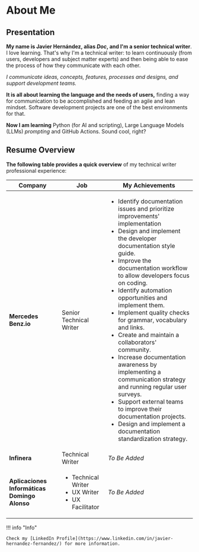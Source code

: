 # About Me       

## Presentation

**My name is Javier Hernández, alias _Doc_, and I'm a senior technical writer**. I love learning. That's why I'm a technical writer: to learn continuously (from users, developers and subject matter experts) and then being able to ease the process of how they communicate with each other.   

*I communicate ideas, concepts, features, processes and designs, and support development teams.*  

**It is all about learning the language and the needs of users,** finding a way for communication to be accomplished and feeding an agile and lean mindset. Software development projects are one of the best environments for that.

**Now I am learning** Python (for AI and scripting), Large Language Models (LLMs) _prompting_ and GitHub Actions.
Sound cool, right?    

## Resume Overview  

**The following table provides a quick overview** of my technical writer professional experience:

| Company | Job | My Achievements |  
|--------- | ----- | --------- |  
| **Mercedes Benz.io** | Senior Technical Writer | <ul><li>Identify documentation issues and prioritize improvements' implementation</li><li>Design and implement the developer documentation style guide.</li><li>Improve the documentation workflow to allow developers focus on coding.</li><li>Identify automation opportunities and implement them.</li><li>Implement quality checks for grammar, vocabulary and links.</li><li>Create and maintain a collaborators' community.</li><li>Increase documentation awareness by implementing a communication strategy and running regular user surveys.</li><li>Support external teams to improve their documentation projects.</li><li>Design and implement a documentation standardization strategy.</li></ul> |  
| **Infinera** | Technical Writer | _To Be Added_|  
| **Aplicaciones Informáticas Domingo Alonso** | <ul><li>Technical Writer</li><li>UX Writer</li><li>UX Facilitator</li></ul> | _To Be Added_ |    

!!! info "Info"  

    Check my [LinkedIn Profile](https://www.linkedin.com/in/javier-hernandez-fernandez/) for more information.  




